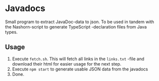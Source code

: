 # Javadocs

Small program to extract JavaDoc-data to json. To be used in tandem with the Nashorn-script to generate TypeScript -declaration files from Java types.

## Usage

1. Execute `fetch.sh`. This will fetch all links in the `links.txt` -file and download their html for easier usage for the next step.
2. Execute `npm start` to generate usable JSON data from the javadocs
3. Done.